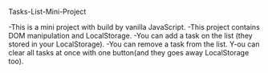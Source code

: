 Tasks-List-Mini-Project

-This is a mini project with build by vanilla JavaScript.
-This project contains DOM manipulation and LocalStorage.
-You can add a task on the list (they stored in your LocalStorage).
-You can remove a task from the list.
Y-ou can clear all tasks at once with one button(and they goes away LocalStorage too).
